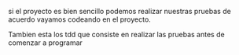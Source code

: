 si el proyecto es bien sencillo podemos realizar nuestras pruebas de acuerdo vayamos codeando en el proyecto.

Tambien esta los tdd que consiste en realizar las pruebas antes de comenzar a programar